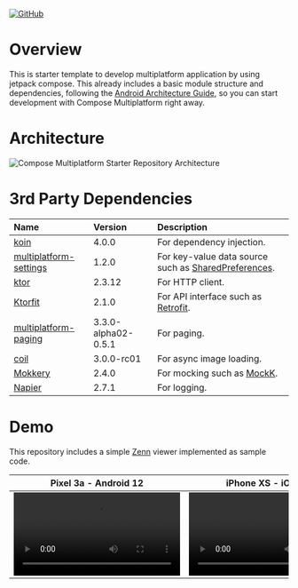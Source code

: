 [![GitHub](https://img.shields.io/github/license/s-iwasaki-b/Compose-Multiplatform-Starter-Template)](https://github.com/s-iwasaki-b/Compose-Multiplatform-Starter-Template/blob/main/LICENSE)

# Overview
This is starter template to develop multiplatform application by using jetpack compose.
This already includes a basic module structure and dependencies, following the [Android Architecture Guide](https://developer.android.com/topic/architecture), so you can start development with Compose Multiplatform right away.


# Architecture
![Compose Multiplatform Starter Repository Architecture](https://github.com/user-attachments/assets/90445e4b-ceda-47d3-a21b-b2461c7e3eab)


# 3rd Party Dependencies

| Name | Version | Description |
|:--|:--|:--|
| [koin](https://github.com/InsertKoinIO/koin) | 4.0.0 | For dependency injection. |
| [multiplatform-settings](https://github.com/russhwolf/multiplatform-settings) | 1.2.0 | For key-value data source such as [SharedPreferences](https://developer.android.com/reference/android/content/SharedPreferences). |
| [ktor](https://github.com/ktorio/ktor) | 2.3.12 | For HTTP client. |
| [Ktorfit](https://github.com/Foso/Ktorfit) | 2.1.0 | For API interface such as [Retrofit](https://github.com/square/retrofit). |
| [multiplatform-paging](https://github.com/cashapp/multiplatform-paging) | 3.3.0-alpha02-0.5.1 | For paging. |
| [coil](https://github.com/coil-kt/coil?tab=readme-ov-file#jetpack-compose) | 3.0.0-rc01 | For async image loading. |
| [Mokkery](https://github.com/lupuuss/Mokkery) | 2.4.0 | For mocking such as [MockK](https://github.com/mockk/mockk?tab=readme-ov-file). |
| [Napier](https://github.com/AAkira/Napier) | 2.7.1 | For logging. |


# Demo
This repository includes a simple [Zenn](https://zenn.dev/) viewer implemented as sample code.

| Pixel 3a - Android 12 | iPhone XS - iOS 18.0 |
|--|--|
| <video src="https://github.com/user-attachments/assets/e9bdc1c5-458a-4e9d-8af7-780f556cbd23"> | <video src="https://github.com/user-attachments/assets/4719859c-a21c-4bfd-a246-9b3b20c4ddb3"> |
